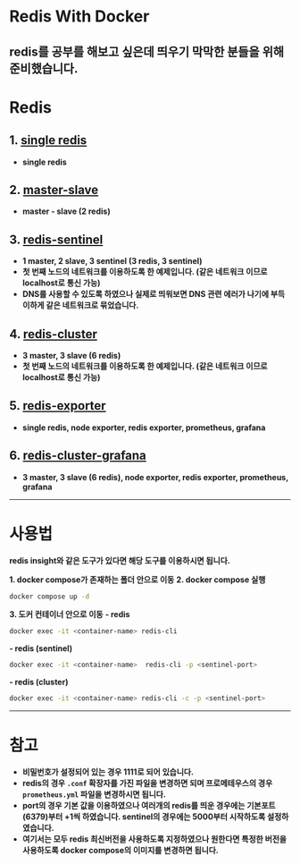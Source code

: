 # Redis With Docker

**redis를 공부를 해보고 싶은데 띄우기 막막한 분들을 위해 준비했습니다.**
---

# Redis

## 1. [single redis](https://github.com/GreenTea9227/redis-practice/tree/main/redis)

- **single redis**

## 2. [master-slave](https://github.com/GreenTea9227/redis-practice/tree/main/master-slave)

- **master - slave (2 redis)**

## 3. [redis-sentinel](https://github.com/GreenTea9227/redis-practice/tree/main/redis-sentinel)

- **1 master, 2 slave, 3 sentinel (3 redis, 3 sentinel)**
- **첫 번째 노드의 네트워크를 이용하도록 한 예제입니다. (같은 네트워크 이므로 localhost로 통신 가능)**
- **DNS를 사용할 수 있도록 하였으나 실제로 띄워보면 DNS 관련 에러가 나기에 부득이하게 같은 네트워크로 묶었습니다.**

## 4. [redis-cluster](https://github.com/GreenTea9227/redis-practice/tree/main/redis-cluster)

- **3 master, 3 slave (6 redis)**
- **첫 번째 노드의 네트워크를 이용하도록 한 예제입니다. (같은 네트워크 이므로 localhost로 통신 가능)**

## 5. [redis-exporter](https://github.com/GreenTea9227/redis-practice/tree/main/redis-exporter)

- **single redis, node exporter, redis exporter, prometheus, grafana**

## 6. [redis-cluster-grafana](https://github.com/GreenTea9227/redis-practice/tree/main/redis-cluster-grafana)

- **3 master, 3 slave (6 redis), node exporter, redis exporter, prometheus, grafana**

---

# 사용법

**redis insight와 같은 도구가 있다면 해당 도구를 이용하시면 됩니다.**

**1. docker compose가 존재하는 폴더 안으로 이동**
**2. docker compose 실행**
```bash
docker compose up -d
```

**3. 도커 컨테이너 안으로 이동**
**- redis**
     
```bash
docker exec -it <container-name> redis-cli
```

**- redis (sentinel)**
```bash
docker exec -it <container-name>  redis-cli -p <sentinel-port>
```

**- redis (cluster)**
```bash
docker exec -it <container-name> redis-cli -c -p <sentinel-port>
```

---

# 참고
- **비밀번호가 설정되어 있는 경우 1111로 되어 있습니다.**
- **redis의 경우 `.conf` 확장자를 가진 파일을 변경하면 되며 프로메테우스의 경우 `prometheus.yml` 파일을 변경하시면 됩니다.**
- **port의 경우 기본 값을 이용하였으나 여러개의 redis를 띄운 경우에는 기본포트(6379)부터 +1씩 하였습니다. sentinel의 경우에는 5000부터 시작하도록 설정하였습니다.**
- **여기서는 모두 redis 최신버전을 사용하도록 지정하였으나 원한다면 특정한 버전을 사용하도록 docker compose의 이미지를 변경하면 됩니다.**



